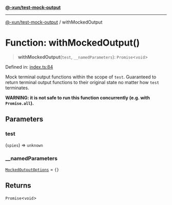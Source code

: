 [**@-xun/test-mock-output**](../README.md)

***

[@-xun/test-mock-output](../README.md) / withMockedOutput

# Function: withMockedOutput()

> **withMockedOutput**(`test`, `__namedParameters`): `Promise`\<`void`\>

Defined in: [index.ts:84](https://github.com/Xunnamius/test-utils/blob/f58a32bc20fa7160bb08dc37eb92e1e4984996da/packages/test-mock-output/src/index.ts#L84)

Mock terminal output functions within the scope of `test`. Guaranteed to
return terminal output functions to their original state no matter how `test`
terminates.

**WARNING: it is not safe to run this function concurrently (e.g. with
`Promise.all`).**

## Parameters

### test

(`spies`) => `unknown`

### \_\_namedParameters

[`MockedOutputOptions`](../type-aliases/MockedOutputOptions.md) = `{}`

## Returns

`Promise`\<`void`\>
